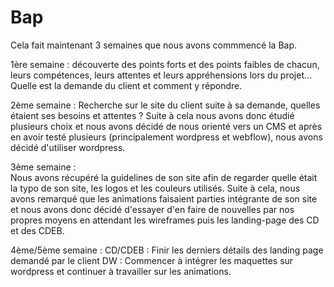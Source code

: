 # Bap
Cela fait maintenant 3 semaines que nous avons commmencé la Bap.

1ère semaine : 
découverte des points forts et des points faibles de chacun, 
leurs compétences, leurs attentes et leurs appréhensions lors du projet...
Quelle est la demande du client et comment y répondre.

2ème semaine : 
Recherche sur le site du client suite à sa demande, quelles étaient ses besoins et attentes ? Suite à cela nous avons donc étudié plusieurs choix et nous avons décidé de nous orienté vers un CMS et après en avoir testé plusieurs (principalement wordpress et webflow), nous avons décidé d'utiliser wordpress. 

3ème semaine :  
Nous avons récupéré la guidelines de son site afin de regarder quelle était la typo de son site, les logos et les couleurs utilisés. Suite à cela, nous avons remarqué que les animations faisaient parties intégrante de son site et nous avons donc décidé d'essayer d'en faire de nouvelles par nos propres moyens en attendant les wireframes puis les landing-page des CD et des CDEB.

4ème/5ème semaine : 
CD/CDEB : Finir les derniers détails des landing page demandé par le client
DW : Commencer à intégrer les maquettes sur wordpress et continuer à travailler sur les animations.
